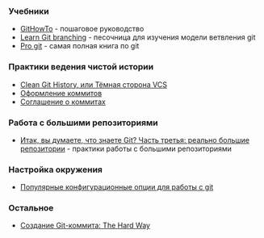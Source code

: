 ### Учебники

- [GitHowTo](https://githowto.com/ru) - пошаговое руководство
- [Learn Git branching](https://learngitbranching.js.org/?locale=ru_RU) - песочница для изучения модели ветвления git
- [Pro git](https://git-scm.com/book/ru/v2) - самая полная книга по git

### Практики ведения чистой истории

- [Clean Git History, или Тёмная сторона VCS](https://habr.com/ru/companies/ozontech/articles/754526/)
- [Оформление коммитов](https://github.com/slashsbin/styleguide-git-commit-message)
- [Соглашение о коммитах](https://www.conventionalcommits.org/ru/v1.0.0/)

### Работа с большими репозиториями

- [Итак, вы думаете, что знаете Git? Часть третья: реально большие репозитории](https://habr.com/ru/articles/795635/) - практики работы с большими репозиториями

### Настройка окружения

- [Популярные конфигурационные опции для работы с git](https://habr.com/ru/articles/796119/)

### Остальное

- [Создание Git-коммита: The Hard Way](https://habr.com/ru/companies/beget/articles/841984/)